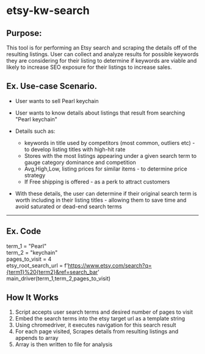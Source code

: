 # etsy-kw-search


## Purpose:
This tool is for performing an Etsy search and scraping the details off of the resulting listings. User can collect and analyze results for possible keywords they are considering for their listing to determine if keywords are viable and likely to increase SEO exposure for their listings to increase sales.

## Ex. Use-case Scenario. 
  * User wants to sell Pearl keychain
  * User wants to know details about listings that result from searching "Pearl keychain"
  * Details such as:
    * keywords in title used by competitors (most common, outliers etc) - to develop listing titles with high-hit rate
    * Stores with the most listings appearing under a given search term to gauge category dominance and competition
    * Avg,High,Low, listing prices for similar items - to determine price strategy
    * If Free shipping is offered - as a perk to attract customers

  * With these details, the user can determine if their original search term is worth including in
  their listing titles - allowing them to save time and avoid saturated or dead-end search terms
  ---------------
  ## Ex. Code
  term_1 = "Pearl" <br>
  term_2 = "keychain" <br>
  pages_to_visit = 4 <br>
  etsy_root_search_url = f'https://www.etsy.com/search?q={term1}%20{term2}&ref=search_bar' <br>
  main_driver(term_1,term_2,pages_to_visit)
  
  

## How It Works
1. Script accepts user search terms and desired number of pages to visit
2. Embed the search terms into the etsy target url as a template string
3. Using chromedriver, it executes navigation for this search result
4. For each page visited, Scrapes details from resulting listings and appends to array 
5. Array is then written to file for analysis


